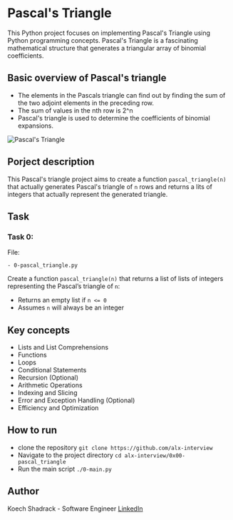# Pascal's Triangle

This Python project focuses on implementing Pascal's Triangle using Python programming concepts. Pascal's Triangle is a fascinating mathematical structure that generates a triangular array of binomial coefficients.


## Basic overview of Pascal's triangle

- The elements in the Pascals triangle can find out by finding the sum of the two adjoint elements in the preceding row.
- The sum of values in the nth row is 2^n
- Pascal's triangle is used to determine the coefficients of binomial expansions.

![Pascal's Triangle](https://d138zd1ktt9iqe.cloudfront.net/media/seo_landing_files/mohit-pascals-triangle-02-1-1622524755.png)


## Porject description

This Pascal's triangle project aims to create a function `pascal_triangle(n)` that actually generates Pascal's triangle of `n` rows and returns a lits of integers that actually represent the generated triangle.


## Task

###  Task 0:

File:

	- 0-pascal_triangle.py

Create a function `pascal_triangle(n)` that returns a list of lists of integers representing the Pascal’s triangle of `n`:
- Returns an empty list if `n <= 0`
- Assumes `n` will always be an integer


## Key concepts
- Lists and List Comprehensions
- Functions
- Loops
- Conditional Statements
- Recursion (Optional)
- Arithmetic Operations
- Indexing and Slicing
-  Error and Exception Handling (Optional)
- Efficiency and Optimization


## How to run

* clone the repository `git clone https://github.com/alx-interview`
* Navigate to the project directory `cd alx-interview/0x00-pascal_triangle`
* Run the main script `./0-main.py`

## Author

Koech Shadrack - Software Engineer
[LinkedIn](www.linkedin.com/in/koechshadrack)
